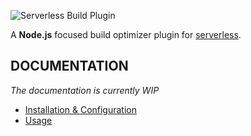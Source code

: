 ![Serverless Build Plugin](https://i.imgur.com/6ARU4Xm.png)

A **Node.js** focused build optimizer plugin for [serverless](https://github.com/serverless/serverless).

## DOCUMENTATION

_The documentation is currently WIP_

- [Installation & Configuration](./docs/Install%20&%20Config.md)
- [Usage](./docs/Usage.md)
